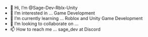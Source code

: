 - 👋 Hi, I’m @Sage-Dev-Rblx-Unity
- 👀 I’m interested in ... Game Development
- 🌱 I’m currently learning ... Roblox and Unity Game Development
- 💞️ I’m looking to collaborate on ...
- 📫 How to reach me ... sage_dev at Discord

<!---
Sage-Dev-Rblx-Unity/Sage-Dev-Rblx-Unity is a ✨ special ✨ repository because its `README.md` (this file) appears on your GitHub profile.
You can click the Preview link to take a look at your changes.
--->
